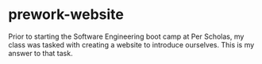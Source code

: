 # prework-website
Prior to starting the Software Engineering boot camp at Per Scholas, my class was tasked with creating a website to introduce ourselves. This is my answer to that task.
